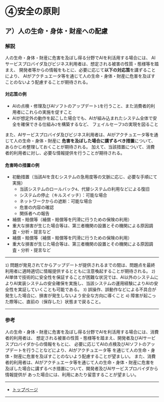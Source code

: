 # ④安全の原則

<h2 id="a04a">ア）人の生命・身体・財産への配慮</h2>

### 解説
人の生命・身体・財産に危害を及ぼし得る分野でAIを利活用する場合には、
AIサービスプロバイダ及びビジネス利用者は、想定される被害の性質・態様等を踏まえ、
開発者等からの情報をもとに、必要に応じて**以下の対応策**を講ずることにより、
AIがアクチュエータ等を通じて人の生命・身体・財産に危害を及ぼすことのないよう配慮することが期待される。

#### 対応策の例
* AIの点検・修理及びAIソフトのアップデート`1`を行うこと、また消費者的利用者にこれらの実施を促すこと
* AIが想定外の動作を起こした場合でも、AIが組み込まれたシステム全体で安全を確保できる仕組み`2`を構築するなど、
フェイルセーフ`3`の実現を図ること

また、AIサービスプロバイダ及びビジネス利用者は、AIがアクチュエータ等を通じて人の生命・身体・財産に
**危害を及ぼした場合に講ずるべき措置**について、あらかじめ整理しておくことが期待される。
加えて、当該措置について、消費者的利用者に対し、必要な情報提供を行うことが期待される。

#### 危害時の措置の例
* 初動措置（当該AIを含むシステムの急用度等の文脈に応じ、必要な手順にて実施）
	* 当該システムのロールバック`4`、代替システムの利用などによる復旧
	* システムの停止（キルスイッチ）：可能な場合
	* ネットワークからの遮断：可能な場合
	* 危害の内容の確認
	* 関係者への報告
* 補償・賠償等（補償・賠償等を円滑に行うための保険の利用）
* 重大な損害が生じた場合等は、第三者機関の設置とその機関による原因調査・分析・提言など
* 補償・賠償等（補償・賠償等を円滑に行うための保険の利用）
* 重大な損害が生じた場合等は、第三者機関の設置とその機関による原因調査・分析・提言など

----

`1`) 問題が発見されてからアップデートが提供されるまでの間は、問題点を最終利用者に適時適切に情報提供するとともに注意喚起することが期待される。
`2`) AI単体で技術的に安全性を保証することが困難な状況では、AI以外のシステムによりAI実装システムの安全確保を実施し、当該システムの運用経験によりAIの安全性を実証していくことも可能である。
`3`) 誤操作、誤動作などによる不具合が発生した場合に、損害が発生しないよう安全な方向に導くこと
`4`) 障害が起こった際等に、直前の（保存した）状態まで戻ること。

----

### 参考

人の生命・身体・財産に危害を及ぼし得る分野でAIを利活用する場合には、消費者的利用者は、
想定される被害の性質・態様等を踏まえ、開発者及びAIサービスプロバイダからの情報をもとに、
必要に応じてAIの点検及びAIソフトのアップデートを行うことなどにより、AIがアクチュエータ等
を通じて人の生命・身体・財産に危害を及ぼすことのないよう配慮することが望ましい。
また、消費者的利用者は、AIがアクチュエータ等を通じて人の生命・身体・財産に危害を
及ぼした場合に講ずるべき措置について、開発者及びAIサービスプロバイダから情報提供が
あった場合には、利用にあたり留意することが望ましい。

****************

* [トップページ](../../)

****************
